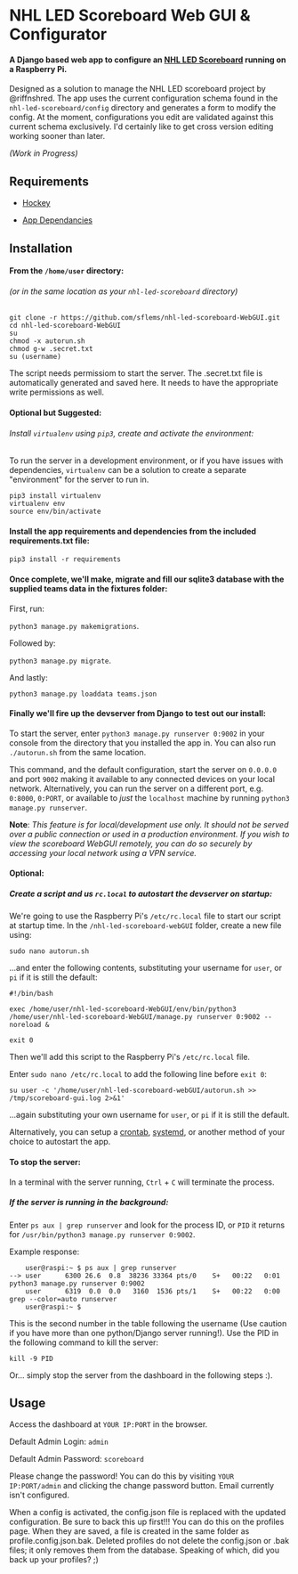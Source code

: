 # NHL LED Scoreboard Web GUI & Configurator
#### A Django based web app to configure an <a href="https://github.com/riffnshred/nhl-led-scoreboard">NHL LED Scoreboard</a> running on a Raspberry Pi.

Designed as a solution to manage the NHL LED scoreboard project by @riffnshred. The app uses the current configuration schema found in the `nhl-led-scoreboard/config` directory and generates a form to modify the config. At the moment, configurations you edit are validated against this current schema exclusively. I'd certainly like to get cross version editing working sooner than later.

_(Work in Progress)_

## Requirements

- [Hockey](https//www.nhl.com)

- [App Dependancies](requirements.txt)

## Installation
#### From the `/home/user` directory:
###### (or in the same location as your `nhl-led-scoreboard` directory)
```
git clone -r https://github.com/sflems/nhl-led-scoreboard-WebGUI.git
cd nhl-led-scoreboard-WebGUI
su
chmod -x autorun.sh
chmod g-w .secret.txt
su (username)
```

The script needs permissiom to start the server.
The .secret.txt file is automatically generated and saved here. It needs to have the appropriate write permissions as well.

#### Optional but Suggested: 
###### Install `virtualenv` using `pip3`, create and activate the environment:

To run the server in a development environment, or if you have issues with dependencies, `virtualenv` can be a solution to create a separate "environment" for the server to run in.
```
pip3 install virtualenv
virtualenv env
source env/bin/activate
```

#### Install the app requirements and dependencies from the included requirements.txt file:
`pip3 install -r requirements`

#### Once complete, we'll make, migrate and fill our sqlite3 database with the supplied teams data in the fixtures folder:

First, run:

`python3 manage.py makemigrations`.

Followed by:

`python3 manage.py migrate`.

And lastly:

`python3 manage.py loaddata teams.json`



#### Finally we'll fire up the devserver from Django to test out our install:

To start the server, enter `python3 manage.py runserver 0:9002` in your console from the directory that you installed the app in.
You can also run `./autorun.sh` from the same location.

This command, and the default configuration, start the server on `0.0.0.0` and port `9002` making it available to any connected devices on your local network. Alternatively, you can run the server on a different port, e.g. `0:8000`, `0:PORT`, or available to _just_ the `localhost` machine by running `python3 manage.py runserver`.

__Note__: *This feature is for local/development use only. It should not be served over a public connection or used in a production environment. If you wish to view the scoreboard WebGUI remotely, you can do so securely by accessing your local network using a VPN service.*

#### Optional: 
##### Create a script and us `rc.local` to autostart the devserver on startup:
We're going to use the Raspberry Pi's `/etc/rc.local` file to start our script at startup time. In the `/nhl-led-scoreboard-webGUI` folder, create a new file using:

`sudo nano autorun.sh` 

...and enter the following contents, substituting your username for `user`, or `pi` if it is still the default:

```
#!/bin/bash

exec /home/user/nhl-led-scoreboard-WebGUI/env/bin/python3 /home/user/nhl-led-scoreboard-WebGUI/manage.py runserver 0:9002 --noreload &

exit 0
```

Then we'll add this script to the Raspberry Pi's `/etc/rc.local` file.

Enter `sudo nano /etc/rc.local` to add the following line before `exit 0`:

```
su user -c '/home/user/nhl-led-scoreboard-webGUI/autorun.sh >> /tmp/scoreboard-gui.log 2>&1'
```
...again substituting your own username for `user`, or `pi` if it is still the default.

Alternatively, you can setup a [crontab](https://www.raspberrypi.org/documentation/linux/usage/cron.md), [systemd](https://www.raspberrypi.org/documentation/linux/usage/systemd.md), or another method of your choice to autostart the app.

#### To stop the server:
In a terminal with the server running, `Ctrl` + `C` will terminate the process.

##### If the server is running in the background:
Enter `ps aux | grep runserver` and look for the process ID, or `PID` it returns for `/usr/bin/python3 manage.py runserver 0:9002`.

Example response:
```
    user@raspi:~ $ ps aux | grep runserver
--> user      6300 26.6  0.8  38236 33364 pts/0    S+   00:22   0:01 python3 manage.py runserver 0:9002
    user      6319  0.0  0.0   3160  1536 pts/1    S+   00:22   0:00 grep --color=auto runserver
    user@raspi:~ $ 
```
This is the second number in the table following the username (Use caution if you have more than one python/Django server running!). Use the PID in the following command to kill the server:

`kill -9 PID` 

Or... simply stop the server from the dashboard in the following steps :).

## Usage

Access the dashboard at `YOUR IP:PORT` in the browser.

Default Admin Login: `admin`

Default Admin Password: `scoreboard`

Please change the password! You can do this by visiting `YOUR IP:PORT/admin` and clicking the change password button. Email currently isn't configured.

When a config is activated, the config.json file is replaced with the updated configuration. Be sure to back this up first!!! You can do this on the profiles page. When they are saved, a file is created in the same folder as profile.config.json.bak. Deleted profiles do not delete the config.json or .bak files; it only removes them from the database. Speaking of which, did you back up your profiles? ;)

